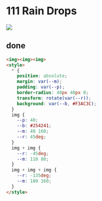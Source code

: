 # 111 Rain Drops

![](https://raw.githubusercontent.com/sari3l/css_battle/main/media/16789589216710/16789589274094.png)

## done

```html
<img><img><img>
<style>
  * {
    position: absolute;
    margin: var(--m);
    padding: var(--p);
    border-radius: 40px 40px 0;
    transform: rotate(var(--r));
    background: var(--b, #F3AC3C);
  }
  img {
    --p: 40;
    --b: #254241;
    --m: 40 160;
    --r: 45deg;
  }
  img + img {
    --r: -45deg;
    --m: 110 80;
  }
  img + img + img {
    --r: -135deg;
    --m: 180 160;
  }
</style>
```